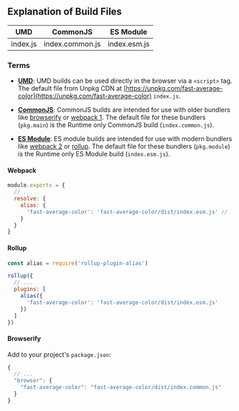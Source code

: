 ## Explanation of Build Files

| UMD | CommonJS | ES Module |
| --- | --- | --- |
| index.js | index.common.js | index.esm.js |

### Terms

- **[UMD](https://github.com/umdjs/umd)**: UMD builds can be used directly in the browser via a `<script>` tag. The default file from Unpkg CDN at [https://unpkg.com/fast-average-color](https://unpkg.com/fast-average-color) `index.js`.

- **[CommonJS](http://wiki.commonjs.org/wiki/Modules/1.1)**: CommonJS builds are intended for use with older bundlers like [browserify](http://browserify.org/) or [webpack 1](https://webpack.github.io). The default file for these bundlers (`pkg.main`) is the Runtime only CommonJS build (`index.common.js`).

- **[ES Module](http://exploringjs.com/es6/ch_modules.html)**: ES module builds are intended for use with modern bundlers like [webpack 2](https://webpack.js.org) or [rollup](http://rollupjs.org/). The default file for these bundlers (`pkg.module`) is the Runtime only ES Module build (`index.esm.js`).

#### Webpack

``` js
module.exports = {
  // ...
  resolve: {
    alias: {
      'fast-average-color': 'fast-average-color/dist/index.esm.js' // 'fast-average-color/dist/index.common.js' for webpack 1
    }
  }
}
```

#### Rollup

``` js
const alias = require('rollup-plugin-alias')

rollup({
  // ...
  plugins: [
    alias({
      'fast-average-color': 'fast-average-color/dist/index.esm.js'
    })
  ]
})
```

#### Browserify

Add to your project's `package.json`:

``` js
{
  // ...
  "browser": {
    "fast-average-color": "fast-average-color/dist/index.common.js"
  }
}
```
